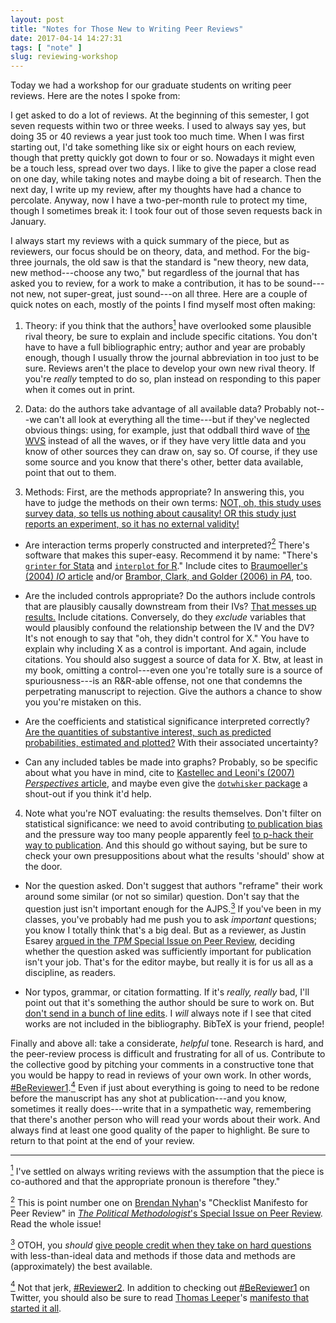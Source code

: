 ```yaml
---
layout: post
title: "Notes for Those New to Writing Peer Reviews"
date: 2017-04-14 14:27:31
tags: [ "note" ]
slug: reviewing-workshop
---
```


Today we had a workshop for our graduate students on writing peer reviews.  Here are the notes I spoke from:

I get asked to do a lot of reviews.  At the beginning of this semester, I got seven requests within two or three weeks.  I used to always say yes, but doing 35 or 40 reviews a year just took too much time.  When I was first starting out, I'd take something like six or eight hours on each review, though that pretty quickly got down to four or so.  Nowadays it might even be a touch less, spread over two days. I like to give the paper a close read on one day, while taking notes and maybe doing a bit of research.  Then the next day, I write up my review, after my thoughts have had a chance to percolate.  Anyway, now I have a two-per-month rule to protect my time, though I sometimes break it: I took four out of those seven requests back in January.

I always start my reviews with a quick summary of the piece, but as reviewers, our focus should be on theory, data, and method.  For the big-three journals, the old saw is that the standard is "new theory, new data, new method---choose any two," but regardless of the journal that has asked you to review, for a work to make a contribution, it has to be sound---not new, not super-great, just sound---on all three.  Here are a couple of quick notes on each, mostly of the points I find myself most often making:

1. Theory: if you think that the authors<a href="#note1" id="note1ref"><sup>1</sup></a> have overlooked some plausible rival theory, be sure to explain and include specific citations. You don't have to have a full bibliographic entry; author and year are probably enough, though I usually throw the journal abbreviation in too just to be sure. Reviews aren't the place to develop your own new rival theory.  If you're _really_ tempted to do so, plan instead on responding to this paper when it comes out in print.

1. Data: do the authors take advantage of all available data?  Probably not---we can't all look at everything all the time---but if they've neglected obvious things: using, for example, just that oddball third wave of [the WVS](http://worldvaluessurvey.org) instead of all the waves, or if they have very little data and you know of other sources they can draw on, say so.  Of course, if they use some source and you know that there's other, better data available, point that out to them.

1. Methods: First, are the methods appropriate?  In answering this, you have to judge the methods on their own terms: [NOT, oh, this study uses survey data, so tells us nothing about causality! OR this study just reports an experiment, so it has no external validity!](https://twitter.com/PoliticalApe13/status/820390342759419910)

  + Are interaction terms properly constructed and interpreted?<a href="#note2" id="note2ref"><sup>2</sup></a>  There's software that makes this super-easy. Recommend it by name: "There's [`grinter` for Stata](http://myweb.uiowa.edu/fboehmke/methods.html) and [`interplot` for R](https://cran.r-project.org/web/packages/interplot/vignettes/interplot-vignette.html)."  Include cites to [Braumoeller's (2004) _IO_ article](https://www.cambridge.org/core/journals/international-organization/article/hypothesis-testing-and-multiplicative-interaction-terms/5AE39EABAA8F26582C65F0D3FAD153D8) and/or [Brambor, Clark, and Golder (2006) in _PA_](http://www.jstor.org/stable/25791835), too.

  + Are the included controls appropriate?  Do the authors include controls that are plausibly causally downstream from their IVs?  [That messes up results.](https://books.google.com/books?id=lV3DIdV0F9AC&printsec=frontcover&dq=gelman+and+hill&hl=en&sa=X&ved=0ahUKEwjZyJHgoqXTAhWF6oMKHRS2Ay8Q6AEIJDAA#v=onepage&q=messes+up&f=false) Include citations. Conversely, do they *exclude* variables that would plausibly confound the relationship between the IV and the DV?  It's not enough to say that "oh, they didn't control for X."  You have to explain why including X as a control is important.  And again, include citations.  You should also suggest a source of data for X.  Btw, at least in my book, omitting a control---even one you're totally sure is a source of spuriousness---is an R&R-able offense, not one that condemns the perpetrating manuscript to rejection.  Give the authors a chance to show you you're mistaken on this.

  + Are the coefficients and statistical significance interpreted correctly?  [Are the quantities of substantive interest, such as predicted probabilities, estimated and plotted?](http://www.jstor.org/stable/2669316)  With their associated uncertainty?

  + Can any included tables be made into graphs?  Probably, so be specific about what you have in mind, cite to [Kastellec and Leoni's (2007) _Perspectives_ article](www.jstor.org/stable/20446574), and maybe even give the [`dotwhisker` package](https://cran.r-project.org/web/packages/dotwhisker/vignettes/dotwhisker-vignette.html) a shout-out if you think it'd help.

4. Note what you're NOT evaluating: the results themselves.  Don't filter on statistical significance: we need to avoid contributing [to publication bias](http://www.jstor.org/stable/25791658) and the pressure way too many people apparently feel [to p-hack their way to publication](http://www.stat.columbia.edu/~gelman/research/unpublished/p_hacking.pdf).  And this should go without saying, but be sure to check your own presuppositions about what the results 'should' show at the door.

  + Nor the question asked. Don't suggest that authors "reframe" their work around some similar (or not so similar) question. Don't say that the question just isn't important enough for the AJPS.<a href="#note3" id="note3ref"><sup>3</sup></a> If you've been in my classes, you've probably had me push you to ask _important_ questions; you know I totally think that's a big deal.  But as a reviewer, as Justin Esarey [argued in the _TPM_ Special Issue on Peer Review](https://thepoliticalmethodologist.files.wordpress.com/2016/02/tpm_v23_n1.pdf), deciding whether the question asked was sufficiently important for publication isn't your job.  That's for the editor maybe, but really it is for us all as a discipline, as readers.

  + Nor typos, grammar, or citation formatting.  If it's *really, really* bad, I'll point out that it's something the author should be sure to work on.  But [don't send in a bunch of line edits](https://twitter.com/thosjleeper/status/849726360922849280).  I *will* always note if I see that cited works are not included in the bibliography.  BibTeX is your friend, people!

Finally and above all: take a considerate, *helpful* tone.  Research is hard, and the peer-review process is difficult and frustrating for all of us.  Contribute to the collective good by pitching your comments in a constructive tone that you would be happy to read in reviews of your own work.  In other words, [#BeReviewer1](https://twitter.com/search?q=%23BeReviewer1&src=tyah).<a href="#note4" id="note4ref"><sup>4</sup></a>  Even if just about everything is going to need to be redone before the manuscript has any shot at publication---and you know, sometimes it really does---write that in a sympathetic way, remembering that there's another person who will read your words about their work.  And always find at least one good quality of the paper to highlight.  Be sure to return to that point at the end of your review.  

------

<a id="note1" href="#note1ref"><sup>1</sup></a> I've settled on always writing reviews with the assumption that the piece is co-authored and that the appropriate pronoun is therefore "they."

<a id="note2" href="#note2ref"><sup>2</sup></a> This is point number one on [Brendan Nyhan](https://twitter.com/BrendanNyhan)'s "Checklist Manifesto for Peer Review" in [_The Political Methodologist_'s Special Issue on Peer Review](https://thepoliticalmethodologist.files.wordpress.com/2016/02/tpm_v23_n1.pdf).  Read the whole issue!

<a id="note3" href="#note3ref"><sup>3</sup></a> OTOH, you _should_ [give people credit when they take on hard questions](https://twitter.com/DToshkov/status/826705971124830209) with less-than-ideal data and methods if those data and methods are (approximately) the best available. 

<a id="note4" href="#note4ref"><sup>4</sup></a> Not that jerk, [#Reviewer2](https://twitter.com/search?q=%23reviewer2&src=typd).  In addition to checking out [#BeReviewer1](https://twitter.com/search?q=%23BeReviewer1&src=tyah) on Twitter, you should also be sure to read [Thomas Leeper](https://twitter.com/thosjleeper)'s [manifesto that started it all](http://thomasleeper.com/2016/08/be-reviewer-one/).

